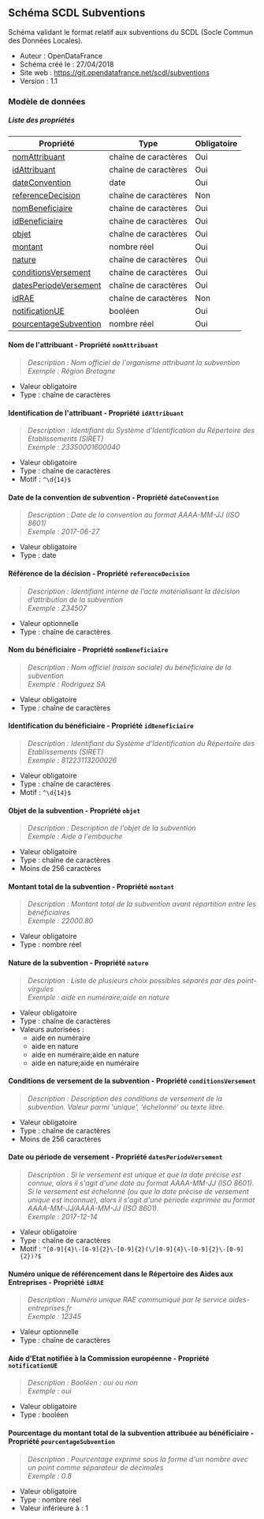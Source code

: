 <MenuSchema />

## Schéma SCDL Subventions

Schéma validant le format relatif aux subventions du SCDL (Socle Commun des Données Locales).

- Auteur : OpenDataFrance
- Schéma créé le : 27/04/2018
- Site web : https://git.opendatafrance.net/scdl/subventions
- Version : 1.1

### Modèle de données


##### Liste des propriétés

| Propriété | Type | Obligatoire |
| -- | -- | -- |
| [nomAttribuant](#nom-de-l-attribuant-propriete-nomattribuant) | chaîne de caractères  | Oui |
| [idAttribuant](#identification-de-l-attribuant-propriete-idattribuant) | chaîne de caractères  | Oui |
| [dateConvention](#date-de-la-convention-de-subvention-propriete-dateconvention) | date  | Oui |
| [referenceDecision](#reference-de-la-decision-propriete-referencedecision) | chaîne de caractères  | Non |
| [nomBeneficiaire](#nom-du-beneficiaire-propriete-nombeneficiaire) | chaîne de caractères  | Oui |
| [idBeneficiaire](#identification-du-beneficiaire-propriete-idbeneficiaire) | chaîne de caractères  | Oui |
| [objet](#objet-de-la-subvention-propriete-objet) | chaîne de caractères  | Oui |
| [montant](#montant-total-de-la-subvention-propriete-montant) | nombre réel  | Oui |
| [nature](#nature-de-la-subvention-propriete-nature) | chaîne de caractères  | Oui |
| [conditionsVersement](#conditions-de-versement-de-la-subvention-propriete-conditionsversement) | chaîne de caractères  | Oui |
| [datesPeriodeVersement](#date-ou-periode-de-versement-propriete-datesperiodeversement) | chaîne de caractères  | Oui |
| [idRAE](#numero-unique-de-referencement-dans-le-repertoire-des-aides-aux-entreprises-propriete-idrae) | chaîne de caractères  | Non |
| [notificationUE](#aide-d-etat-notifiee-a-la-commission-europeenne-propriete-notificationue) | booléen  | Oui |
| [pourcentageSubvention](#pourcentage-du-montant-total-de-la-subvention-attribuee-au-beneficiaire-propriete-pourcentagesubvention) | nombre réel  | Oui |

#### Nom de l'attribuant - Propriété `nomAttribuant`

> *Description : Nom officiel de l'organisme attribuant la subvention*<br/>*Exemple : Région Bretagne*
- Valeur obligatoire
- Type : chaîne de caractères

#### Identification de l'attribuant - Propriété `idAttribuant`

> *Description : Identifiant du Système d'Identification du Répertoire des Etablissements (SIRET)*<br/>*Exemple : 23350001600040*
- Valeur obligatoire
- Type : chaîne de caractères
- Motif : `^\d{14}$`

#### Date de la convention de subvention - Propriété `dateConvention`

> *Description : Date de la convention au format AAAA-MM-JJ (ISO 8601)*<br/>*Exemple : 2017-06-27*
- Valeur obligatoire
- Type : date

#### Référence de la décision - Propriété `referenceDecision`

> *Description : Identifiant interne de l’acte matérialisant la décision d’attribution de la subvention*<br/>*Exemple : Z34507*
- Valeur optionnelle
- Type : chaîne de caractères

#### Nom du bénéficiaire - Propriété `nomBeneficiaire`

> *Description : Nom officiel (raison sociale) du bénéficiaire de la subvention*<br/>*Exemple : Rodriguez SA*
- Valeur obligatoire
- Type : chaîne de caractères

#### Identification du bénéficiaire - Propriété `idBeneficiaire`

> *Description : Identifiant du Système d'Identification du Répertoire des Etablissements (SIRET)*<br/>*Exemple : 81223113200026*
- Valeur obligatoire
- Type : chaîne de caractères
- Motif : `^\d{14}$`

#### Objet de la subvention - Propriété `objet`

> *Description : Description de l'objet de la subvention*<br/>*Exemple : Aide à l'embauche*
- Valeur obligatoire
- Type : chaîne de caractères
- Moins de 256 caractères

#### Montant total de la subvention - Propriété `montant`

> *Description : Montant total de la subvention avant répartition entre les bénéficiaires*<br/>*Exemple : 22000.80*
- Valeur obligatoire
- Type : nombre réel

#### Nature de la subvention - Propriété `nature`

> *Description : Liste de plusieurs choix possibles séparés par des point-virgules*<br/>*Exemple : aide en numéraire;aide en nature*
- Valeur obligatoire
- Type : chaîne de caractères
- Valeurs autorisées : 
    - aide en numéraire
    - aide en nature
    - aide en numéraire;aide en nature
    - aide en nature;aide en numéraire

#### Conditions de versement de la subvention - Propriété `conditionsVersement`

> *Description : Description des conditions de versement de la subvention. Valeur parmi 'unique', 'échelonné' ou texte libre.*
- Valeur obligatoire
- Type : chaîne de caractères
- Moins de 256 caractères

#### Date ou période de versement - Propriété `datesPeriodeVersement`

> *Description : Si le versement est unique et que la date précise est connue, alors il s'agit d'une date au format AAAA-MM-JJ (ISO 8601). Si le versement est échelonné (ou que la date précise de versement unique est inconnue), alors il s'agit d'une période exprimée au format AAAA-MM-JJ/AAAA-MM-JJ (ISO 8601).*<br/>*Exemple : 2017-12-14*
- Valeur obligatoire
- Type : chaîne de caractères
- Motif : `^[0-9]{4}\-[0-9]{2}\-[0-9]{2}(\/[0-9]{4}\-[0-9]{2}\-[0-9]{2})?$`

#### Numéro unique de référencement dans le Répertoire des Aides aux Entreprises - Propriété `idRAE`

> *Description : Numéro unique RAE communiqué par le service aides-entreprises.fr*<br/>*Exemple : 12345*
- Valeur optionnelle
- Type : chaîne de caractères

#### Aide d'Etat notifiée à la Commission européenne - Propriété `notificationUE`

> *Description : Booléen : oui ou non*<br/>*Exemple : oui*
- Valeur obligatoire
- Type : booléen

#### Pourcentage du montant total de la subvention attribuée au bénéficiaire - Propriété `pourcentageSubvention`

> *Description : Pourcentage exprimé sous la forme d'un nombre avec un point comme séparateur de décimales*<br/>*Exemple : 0.8*
- Valeur obligatoire
- Type : nombre réel
- Valeur inférieure à : 1

